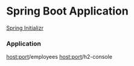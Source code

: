# Spring Boot Application
[Spring Initializr](https://start.spring.io/)

### Application
<host:port>/employees
<host:port>/h2-console